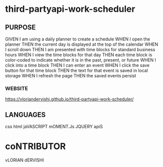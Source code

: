 # third-partyapi-work-scheduler

## PURPOSE 

GIVEN I am using a daily planner to create a schedule
WHEN I open the planner
THEN the current day is displayed at the top of the calendar
WHEN I scroll down
THEN I am presented with time blocks for standard business hours
WHEN I view the time blocks for that day
THEN each time block is color-coded to indicate whether it is in the past, present, or future
WHEN I click into a time block
THEN I can enter an event
WHEN I click the save button for that time block
THEN the text for that event is saved in local storage
WHEN I refresh the page
THEN the saved events persist

### WEBSITE
https://vloriandervishi.github.io/third-partyapi-work-scheduler/


## LANGUAGES
css
html
jaVASCRIPT
mOMENT.Js
JQUERY
apiS

# coNTRIBUTOR
vLORIAN dERVISHI